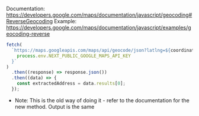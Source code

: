 Documentation: https://developers.google.com/maps/documentation/javascript/geocoding#ReverseGeocoding
Example: https://developers.google.com/maps/documentation/javascript/examples/geocoding-reverse

```js
fetch(
  `https://maps.googleapis.com/maps/api/geocode/json?latlng=${coordinates.lat()},${coordinates.lng()}&key=${
    process.env.NEXT_PUBLIC_GOOGLE_MAPS_API_KEY
  }`
)
  .then((response) => response.json())
  .then((data) => {
    const extractedAddress = data.results[0];
  });
```

- Note: This is the old way of doing it - refer to the documentation for the new method. Output is the same
